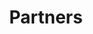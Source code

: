 ---
published: false
title: Partners
menu: Partners
hide_in_menu: true
mainPartnersTitle: Hlavný partner
mainPartnersSubtitle: Sensorium z verejných zdrojov podporil Fond na podporu umenia
mainPartners:
    -
        name: FPU
        url: http://www.fpu.sk/
        logo: logo-fpu.jpg
partnersTitle: Partneri
partners:
    -
        name: Multiplace
        url: https://multiplace.sk
        logo: logo-multiplace.svg
    -
        name: Slovak Design Center
        url: http://www.sdc.sk/
        logo: logo-sdc.jpg
    -
        name: Goethe Institut
        url: https://www.goethe.de/ins/sk/sk/index.html
        logo: logo-goethe-institut.png
    -
        name: Mladý pes
        url: http://www.mladypes.sk/
        logo: logo-mladypes.png
    -
        name: lab.SNG
        url: http://lab.sng.sk/
        logo: logo-lab-sng.png

sponsorsTitle: Sponzori
sponsors:
    -
        name: Studio 727
        url: http://www.727.sk/
        logo: logo-727.svg
    -
        name: Nethemba
        url: https://nethemba.com/
        logo: logo-nethemba.png
---